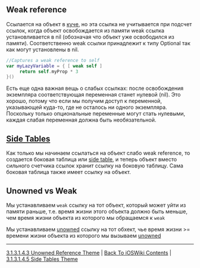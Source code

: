 ## Weak reference

Ссылается на объект в [куче](/3%20Memory%20and%20Concurrency/3.1%20Memory/3.1.1%20RandomAccessMemory/3.1.1.3%20Heap.md), но эта ссылка не учитывается при подсчет ссылок, когда объект освобождается из памяти weak ссылка установливается в nil (обозначая что объект уже освободился из памяти). Соответственно weak ссылки принадлежит к типу Optional так как могут установлены в nil. 

```swift
//Captures a weak reference to self
var myLazyVariable = { [ weak self ]
     return self.myProp * 3
}()
```

Есть еще одна важная вещь о  слабых  ссылках: после освобождения экземпляра соответствующая переменная станет нулевой (nil). Это хорошо, потому что если мы получим доступ к переменной, указывающей куда-то, где не осталось ни одного экземпляра. Поскольку только опциональные переменные могут стать нулевыми, каждая слабая переменная должна быть необязательной.


## [Side Tables](./3.1.3.1.4.5%20SideTables.md)

Как только мы начинаем ссылаться на объект слабо weak reference, то создается боковая таблица или [side table](./3.1.3.1.4.5%20SideTables.md), и теперь объект вместо сильного счетчика ссылок хранит ссылку на боковую таблицу. Сама боковая таблица также имеет ссылку на объект.

## Unowned vs Weak

Мы устанавливаем `weak` ссылку на тот объект, который может уйти из памяти раньше, т.е. время жизни этого объекта должно быть меньше, чем время жизни объекта из которого мы обращаемся к `weak`

Мы устанавливаем [unowned](./3.1.3.1.4.3%20Unowned.md) ссылку на тот обхект, чье время жизни >= времени жизни объекта из которого мы вызываем [unowned](./3.1.3.1.4.3%20Unowned.md)

---

[3.1.3.1.4.3 Unowned Reference Theme](./3.1.3.1.4.3%20Unowned.md) | [Back To iOSWiki Contents](https://github.com/eldaroid/iOSWiki) | [3.1.3.1.4.5 Side Tables Theme](./3.1.3.1.4.5%20SideTables.md)
